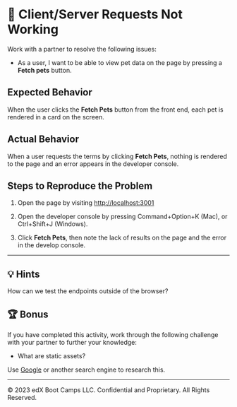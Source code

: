 # 🐛 Client/Server Requests Not Working

Work with a partner to resolve the following issues:

- As a user, I want to be able to view pet data on the page by pressing a **Fetch pets** button.

## Expected Behavior

When the user clicks the **Fetch Pets** button from the front end, each pet is rendered in a card on the screen.

## Actual Behavior

When a user requests the terms by clicking **Fetch Pets**, nothing is rendered to the page and an error appears in the developer console.

## Steps to Reproduce the Problem

1. Open the page by visiting [http://localhost:3001](http://localhost:3001)

2. Open the developer console by pressing Command+Option+K (Mac), or Ctrl+Shift+J (Windows).

3. Click **Fetch Pets**, then note the lack of results on the page and the error in the develop console.

---

## 💡 Hints

How can we test the endpoints outside of the browser?

## 🏆 Bonus

If you have completed this activity, work through the following challenge with your partner to further your knowledge:

- What are static assets?

Use [Google](https://www.google.com) or another search engine to research this.

---

© 2023 edX Boot Camps LLC. Confidential and Proprietary. All Rights Reserved.
